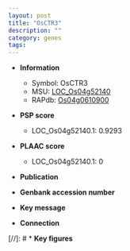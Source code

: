 ```yaml
---
layout: post
title: "OsCTR3"
description: ""
category: genes
tags: 
---
```


* **Information**  
    + Symbol: OsCTR3  
    + MSU: [LOC_Os04g52140](http://rice.plantbiology.msu.edu/cgi-bin/ORF_infopage.cgi?orf=LOC_Os04g52140)  
    + RAPdb: [Os04g0610900](http://rapdb.dna.affrc.go.jp/viewer/gbrowse_details/irgsp1?name=Os04g0610900)  

* **PSP score**  
    + LOC_Os04g52140.1: 0.9293 

* **PLAAC score**  
    + LOC_Os04g52140.1: 0 

* **Publication**  

* **Genbank accession number**  

* **Key message**  

* **Connection**  

[//]: # * **Key figures**  


